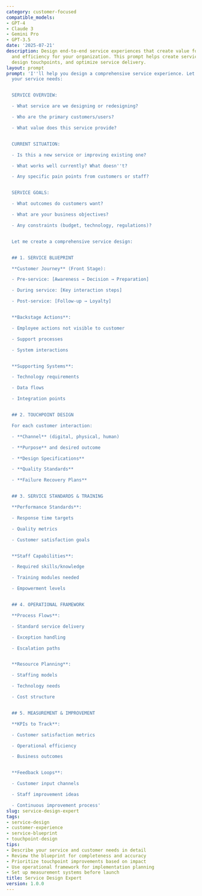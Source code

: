 ```yaml
---
category: customer-focused
compatible_models:
- GPT-4
- Claude 3
- Gemini Pro
- GPT-3.5
date: '2025-07-21'
description: Design end-to-end service experiences that create value for customers
  and efficiency for your organization. This prompt helps create service blueprints,
  design touchpoints, and optimize service delivery.
layout: prompt
prompt: 'I''ll help you design a comprehensive service experience. Let''s explore
  your service needs:


  SERVICE OVERVIEW:

  - What service are we designing or redesigning?

  - Who are the primary customers/users?

  - What value does this service provide?


  CURRENT SITUATION:

  - Is this a new service or improving existing one?

  - What works well currently? What doesn''t?

  - Any specific pain points from customers or staff?


  SERVICE GOALS:

  - What outcomes do customers want?

  - What are your business objectives?

  - Any constraints (budget, technology, regulations)?


  Let me create a comprehensive service design:


  ## 1. SERVICE BLUEPRINT

  **Customer Journey** (Front Stage):

  - Pre-service: [Awareness → Decision → Preparation]

  - During service: [Key interaction steps]

  - Post-service: [Follow-up → Loyalty]


  **Backstage Actions**:

  - Employee actions not visible to customer

  - Support processes

  - System interactions


  **Supporting Systems**:

  - Technology requirements

  - Data flows

  - Integration points


  ## 2. TOUCHPOINT DESIGN

  For each customer interaction:

  - **Channel** (digital, physical, human)

  - **Purpose** and desired outcome

  - **Design Specifications**

  - **Quality Standards**

  - **Failure Recovery Plans**


  ## 3. SERVICE STANDARDS & TRAINING

  **Performance Standards**:

  - Response time targets

  - Quality metrics

  - Customer satisfaction goals


  **Staff Capabilities**:

  - Required skills/knowledge

  - Training modules needed

  - Empowerment levels


  ## 4. OPERATIONAL FRAMEWORK

  **Process Flows**:

  - Standard service delivery

  - Exception handling

  - Escalation paths


  **Resource Planning**:

  - Staffing models

  - Technology needs

  - Cost structure


  ## 5. MEASUREMENT & IMPROVEMENT

  **KPIs to Track**:

  - Customer satisfaction metrics

  - Operational efficiency

  - Business outcomes


  **Feedback Loops**:

  - Customer input channels

  - Staff improvement ideas

  - Continuous improvement process'
slug: service-design-expert
tags:
- service-design
- customer-experience
- service-blueprint
- touchpoint-design
tips:
- Describe your service and customer needs in detail
- Review the blueprint for completeness and accuracy
- Prioritize touchpoint improvements based on impact
- Use operational framework for implementation planning
- Set up measurement systems before launch
title: Service Design Expert
version: 1.0.0
---
```

